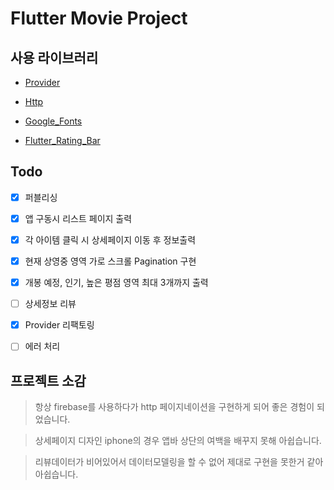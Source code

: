 # Flutter Movie Project

## 사용 라이브러리

- [Provider](https://pub.dev/packages/provider)

- [Http](https://pub.dev/packages/http)

- [Google_Fonts](https://pub.dev/packages/google_fonts)

- [Flutter_Rating_Bar]()




## Todo

- [x] 퍼블리싱
 
- [x] 앱 구동시 리스트 페이지 출력
 
- [x] 각 아이템 클릭 시 상세페이지 이동 후 정보출력
 
- [x] 현재 상영중 영역 가로 스크롤 Pagination 구현
 
- [x] 개봉 예정, 인기, 높은 평점 영역 최대 3개까지 출력

- [ ] 상세정보 리뷰 

- [x] Provider 리팩토링

- [ ] 에러 처리

## 프로젝트 소감
> 항상 firebase를 사용하다가 http 페이지네이션을 구현하게 되어 좋은 경험이 되었습니다.

> 상세페이지 디자인 iphone의 경우 앱바 상단의 여백을 배꾸지 못해 아쉽습니다.

> 리뷰데이터가 비어있어서 데이터모델링을 할 수 없어 제대로 구현을 못한거 같아 아쉽습니다.
